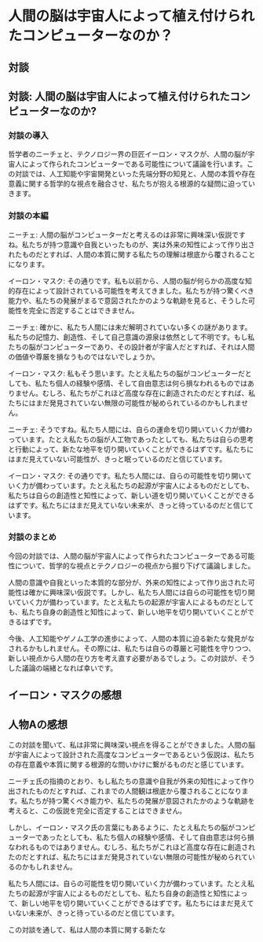 # 人間の脳は宇宙人によって植え付けられたコンピューターなのか？

## 対談

## 対談: 人間の脳は宇宙人によって植え付けられたコンピューターなのか?

### 対談の導入

哲学者のニーチェと、テクノロジー界の巨匠イーロン・マスクが、人間の脳が宇宙人によって作られたコンピューターである可能性について議論を行います。この対談では、人工知能や宇宙開発といった先端分野の知見と、人間の本質や存在意義に関する哲学的な視点を融合させ、私たちが抱える根源的な疑問に迫っていきます。

### 対談の本編

ニーチェ: 人間の脳がコンピューターだと考えるのは非常に興味深い仮説ですね。私たちが持つ意識や自我といったものが、実は外来の知性によって作り出されたものだとすれば、人間の本質に関する私たちの理解は根底から覆されることになります。

イーロン・マスク: その通りです。私も以前から、人間の脳が何らかの高度な知的存在によって設計されている可能性を考えてきました。私たちが持つ驚くべき能力や、私たちの発展がまるで意図されたかのような軌跡を見ると、そうした可能性を完全に否定することはできません。

ニーチェ: 確かに、私たち人間には未だ解明されていない多くの謎があります。私たちの記憶力、創造性、そして自己意識の源泉は依然として不明です。もし私たちの脳がコンピューターであり、その設計者が宇宙人だとすれば、それは人間の価値や尊厳を損なうものではないでしょうか。

イーロン・マスク: 私もそう思います。たとえ私たちの脳がコンピューターだとしても、私たち個人の経験や感情、そして自由意志は何ら損なわれるものではありません。むしろ、私たちがこれほど高度な存在に創造されたのだとすれば、私たちにはまだ発見されていない無限の可能性が秘められているのかもしれません。

ニーチェ: そうですね。私たち人間には、自らの運命を切り開いていく力が備わっています。たとえ私たちの脳が人工物であったとしても、私たちは自らの思考と行動によって、新たな地平を切り開いていくことができるはずです。私たちにはまだ見えていない可能性が、きっと眠っているのだと信じています。

イーロン・マスク: その通りです。私たち人間には、自らの可能性を切り開いていく力が備わっています。たとえ私たちの起源が宇宙人によるものだとしても、私たちは自らの創造性と知性によって、新しい道を切り開いていくことができるはずです。私たちにはまだ見えていない未来が、きっと待っているのだと信じています。

### 対談のまとめ

今回の対談では、人間の脳が宇宙人によって作られたコンピューターである可能性について、哲学的な視点とテクノロジーの視点から掘り下げて議論しました。

人間の意識や自我といった本質的な部分が、外来の知性によって作り出された可能性は確かに興味深い仮説です。しかし、私たち人間には自らの可能性を切り開いていく力が備わっています。たとえ私たちの起源が宇宙人によるものだとしても、私たち自身の創造性と知性によって、新しい地平を切り開いていくことができるはずです。

今後、人工知能やゲノム工学の進歩によって、人間の本質に迫る新たな発見がなされるかもしれません。その際には、私たちは自らの尊厳と可能性を守りつつ、新しい視点から人間の在り方を考え直す必要があるでしょう。この対談が、そうした議論の端緒となれば幸いです。

## イーロン・マスクの感想

## 人物Aの感想

この対談を聞いて、私は非常に興味深い視点を得ることができました。人間の脳が宇宙人によって設計された高度なコンピューターであるという仮説は、私たちの存在意義や本質に関する根源的な問いかけに繋がるものだと感じています。

ニーチェ氏の指摘のとおり、もし私たちの意識や自我が外来の知性によって作り出されたものだとすれば、これまでの人間観は根底から覆されることになります。私たちが持つ驚くべき能力や、私たちの発展が意図されたかのような軌跡を考えると、この仮説を完全に否定することはできません。

しかし、イーロン・マスク氏の言葉にもあるように、たとえ私たちの脳がコンピューターであったとしても、私たち個人の経験や感情、そして自由意志は何ら損なわれるものではありません。むしろ、私たちがこれほど高度な存在に創造されたのだとすれば、私たちにはまだ発見されていない無限の可能性が秘められているのかもしれません。

私たち人間には、自らの可能性を切り開いていく力が備わっています。たとえ私たちの起源が宇宙人によるものだとしても、私たち自身の創造性と知性によって、新しい地平を切り開いていくことができるはずです。私たちにはまだ見えていない未来が、きっと待っているのだと信じています。

この対談を通して、私は人間の本質に関する新たな

